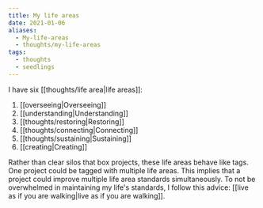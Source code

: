 ```yaml
---
title: My life areas
date: 2021-01-06
aliases:
  - My-life-areas
  - thoughts/my-life-areas
tags:
  - thoughts
  - seedlings
---
```

I have six [[thoughts/life area|life areas]]:
1. [[overseeing|Overseeing]]
2. [[understanding|Understanding]]
3. [[thoughts/restoring|Restoring]]
4. [[thoughts/connecting|Connecting]]
5. [[thoughts/sustaining|Sustaining]]
6. [[creating|Creating]]

Rather than clear silos that box projects, these life areas behave like tags. One project could be tagged with multiple life areas. This implies that a project could improve multiple life area standards simultaneously. To not be overwhelmed in maintaining my life's standards, I follow this advice: [[live as if you are walking|live as if you are walking]].